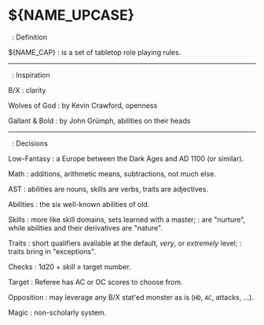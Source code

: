 
<!-- .book-title -->
# ${NAME_UPCASE}


<!-- .with-preamble -->
&nbsp;
: Definition

${NAME_CAP}
: is a set of tabletop role playing rules.

<hr/>

<!-- .with-preamble -->
&nbsp;
: Inspiration

B/X
: clarity

Wolves of God
: by Kevin Crawford, openness

Gallant & Bold
: by John Grümph, abilities on their heads

<hr/>

<!-- .with-preamble -->
&nbsp;
: Decisions

Low-Fantasy
: a Europe between the Dark Ages and AD 1100 (or similar).

Math
: additions, arithmetic means, subtractions, not much else.

AST
: abilities are nouns, skills are verbs, traits are adjectives.

Abilities
: the six well-known abilities of old.

Skills
: more like skill domains, sets learned with a master;
: are "nurture", while abilities and their derivatives are "nature".

Traits
: short qualifiers available at the default, _very_, or _extremely_ level;
: traits bring in "exceptions".

Checks
: 1d20 + _skill_ ≥ target number.

Target
: Referee has AC or OC scores to choose from.

Opposition
: may leverage any B/X stat'ed monster as is (`HD`, `AC`, attacks, ...).

Magic
: non-scholarly system.


<!--
AC
: stands for "Ability Class";
: the higher the better, like the Armor Class;
: it is simply the ability score (the result of a 3d6 roll usually).

OC
: stands for "Overcome Class" or "Over Come class";
: the lower the better.

Checks
: 1d20 + _skill_ ≥ own `OC`; or
: 1d20 + _skill_ ≥ opponent's `AC`; or
: 1d20 + _skill_ ≥ opponent's 1d20 + _skill_; skills may differ.
-->

